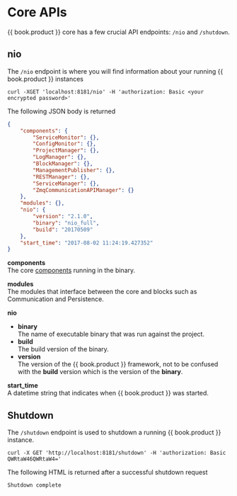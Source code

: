 # Core APIs

{{ book.product }} core has a few crucial API endpoints: `/nio` and `/shutdown`.

## nio

The `/nio` endpoint is where you will find information about your running {{ book.product }} instances

    curl -XGET 'localhost:8181/nio' -H 'authorization: Basic <your encrypted password>'

The following JSON body is returned

```json
{
    "components": {
        "ServiceMonitor": {},
        "ConfigMonitor": {},
        "ProjectManager": {},
        "LogManager": {},
        "BlockManager": {},
        "ManagementPublisher": {},
        "RESTManager": {},
        "ServiceManager": {},
        "ZmqCommunicationAPIManager": {}
    },
    "modules": {},
    "nio": {
        "version": "2.1.0",
        "binary": "nio_full",
        "build": "20170509"
    },
    "start_time": "2017-08-02 11:24:19.427352"
}
```

**components**<br>The core [components](../components/README.md) running in the binary.

**modules**<br>The modules that interface between the core and blocks such as Communication and Persistence.

**nio**
  - **binary**<br>The name of executable binary that was run against the project.
  - **build**<br>The build version of the binary.
  - **version**<br>The version of the {{ book.product }} framework, not to be confused with the **build** version which is the version of the **binary**.

**start_time**<br>A datetime string that indicates when {{ book.product }} was started.


## Shutdown

The `/shutdown` endpoint is used to shutdown a running {{ book.product }} instance.

    curl -X GET 'http://localhost:8181/shutdown' -H 'authorization: Basic QWRtaW46QWRtaW4='

The following HTML is returned after a successful shutdown request

    Shutdown complete
